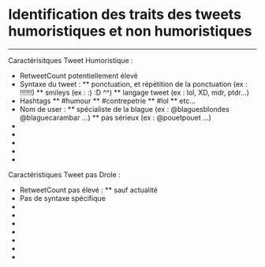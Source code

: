 # Identification des traits des tweets humoristiques et non humoristiques
---------


Caractérisitques Tweet Humoristique : 
* RetweetCount potentiellement élevé
* Syntaxe du tweet :
** ponctuation, et répétition de la ponctuation (ex : !!!!!!) 
** smileys (ex : :) :D ^^)
** langage tweet (ex : lol, XD, mdr, ptdr...)
* Hashtags
** #humour
** #contrepetrie
** #lol
** etc...
* Nom de user :
** spécialiste de la blague (ex : @blaguesblondes @blaguecarambar ...)
** pas sérieux (ex : @pouetpouet ...)
* 
* 
* 
* 
* 



Caractéristiques Tweet pas Drole :
* RetweetCount pas élevé :
** sauf actualité
* Pas de syntaxe spécifique
* 
* 
* 
* 
* 
* 
* 


